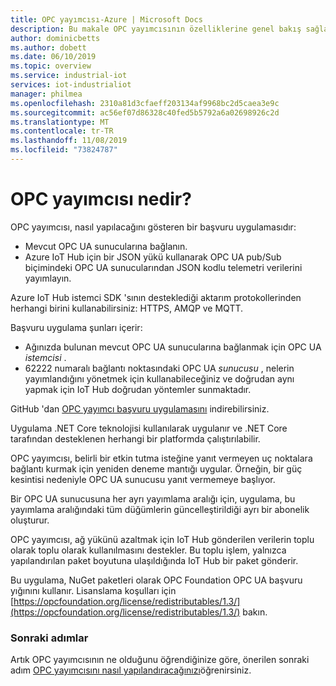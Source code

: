 ```yaml
---
title: OPC yayımcısı-Azure | Microsoft Docs
description: Bu makale OPC yayımcısının özelliklerine genel bakış sağlar. Azure IoT Hub bir JSON yükü kullanarak kodlanmış JSON telemetri verilerini yayımlamanıza olanak sağlar.
author: dominicbetts
ms.author: dobett
ms.date: 06/10/2019
ms.topic: overview
ms.service: industrial-iot
services: iot-industrialiot
manager: philmea
ms.openlocfilehash: 2310a81d3cfaeff203134af9968bc2d5caea3e9c
ms.sourcegitcommit: ac56ef07d86328c40fed5b5792a6a02698926c2d
ms.translationtype: MT
ms.contentlocale: tr-TR
ms.lasthandoff: 11/08/2019
ms.locfileid: "73824787"
---
```

# <a name="what-is-opc-publisher"></a>OPC yayımcısı nedir?

OPC yayımcısı, nasıl yapılacağını gösteren bir başvuru uygulamasıdır:

- Mevcut OPC UA sunucularına bağlanın.
- Azure IoT Hub için bir JSON yükü kullanarak OPC UA pub/Sub biçimindeki OPC UA sunucularından JSON kodlu telemetri verilerini yayımlayın.

Azure IoT Hub istemci SDK 'sının desteklediği aktarım protokollerinden herhangi birini kullanabilirsiniz: HTTPS, AMQP ve MQTT.

Başvuru uygulama şunları içerir:

- Ağınızda bulunan mevcut OPC UA sunucularına bağlanmak için OPC UA *istemcisi* .
- 62222 numaralı bağlantı noktasındaki OPC UA *sunucusu* , nelerin yayımlandığını yönetmek için kullanabileceğiniz ve doğrudan aynı yapmak için IoT Hub doğrudan yöntemler sunmaktadır.

GitHub 'dan [OPC yayımcı başvuru uygulamasını](https://github.com/Azure/iot-edge-opc-publisher) indirebilirsiniz.

Uygulama .NET Core teknolojisi kullanılarak uygulanır ve .NET Core tarafından desteklenen herhangi bir platformda çalıştırılabilir.

OPC yayımcısı, belirli bir etkin tutma isteğine yanıt vermeyen uç noktalara bağlantı kurmak için yeniden deneme mantığı uygular. Örneğin, bir güç kesintisi nedeniyle OPC UA sunucusu yanıt vermemeye başlıyor.

Bir OPC UA sunucusuna her ayrı yayımlama aralığı için, uygulama, bu yayımlama aralığındaki tüm düğümlerin güncelleştirildiği ayrı bir abonelik oluşturur.

OPC yayımcısı, ağ yükünü azaltmak için IoT Hub gönderilen verilerin toplu olarak toplu olarak kullanılmasını destekler. Bu toplu işlem, yalnızca yapılandırılan paket boyutuna ulaşıldığında IoT Hub bir paket gönderir.

Bu uygulama, NuGet paketleri olarak OPC Foundation OPC UA başvuru yığınını kullanır. Lisanslama koşulları için [https://opcfoundation.org/license/redistributables/1.3/](https://opcfoundation.org/license/redistributables/1.3/) bakın.

### <a name="next-steps"></a>Sonraki adımlar

Artık OPC yayımcısının ne olduğunu öğrendiğinize göre, önerilen sonraki adım [OPC yayımcısını nasıl yapılandıracağınızı](howto-opc-publisher-configure.md)öğrenirsiniz.
